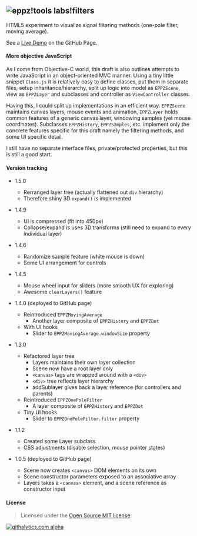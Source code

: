 ## ![eppz!tools](http://www.eppz.eu/beacons/eppz!.png) labs!filters

HTML5 <canvas> experiment to visualize signal filtering methods (one-pole filter, moving average).

See a [Live Demo](http://eppz.github.io/labs-filters/versions/current/) on the GitHub Page.

#### More objective JavaScript

As I come from Objective-C world, this draft is also outlines attempts to write JavaScript in an object-oriented MVC manner. Using a tiny little snippet `Class.js` it is relatively easy to define classes, put them in separate files, setup inharitance/hierarchy, split up logic into model as `EPPZScene`, view as `EPPZLayer` and subclasses and controller as `ViewController` classes.

Having this, I could split up implementations in an efficient way. `EPPZScene` maintains canvas layers, mouse events and animation, `EPPZLayer` holds common features of a generic canvas layer, windowing samples (yet mouse coordinates). Subclasses `EPPZHistory`, `EPPZSamples`, etc. implement only the concrete features specific for this draft namely the filtering methods, and some UI specific detail.

I still have no separate interface files, private/protected properties, but this is still a good start.

#### Version tracking

+ 1.5.0
    * Rerranged layer tree (actually flattened out `div` hierarchy)
    * Therefore shiny 3D `expand()` is implemented

+ 1.4.9
    * UI is compressed (fit into 450px)
    * Collapse/expand is uses 3D transforms (still need to expand to every individual layer)

+ 1.4.6
    * Randomize sample feature (white mouse is down)
    * Some UI arrangement for controls

+ 1.4.5
    * Mouse wheel input for sliders (more smooth UX for exploring)
    * Awesome `clearLayers()` feature

+ 1.4.0 (deployed to GitHub page)
    * Reintroduced `EPPZMovingAverage`
        * Another layer composite of `EPPZHistory` and `EPPZDot`
    * With UI hooks
        * Slider to `EPPZMovingAverage.windowSize` property

+ 1.3.0
    * Refactored layer tree
        * Layers maintains their own layer collection
        * Scene now have a root layer only
        * `<canvas>` tags are wrapped around with a `<div>`
        * `<div>` tree reflects layer hierarchy
        * addSublayer gives back a layer reference (for controllers and parents)
    * Reintroduced `EPPZOnePoleFilter`
        * A layer composite of `EPPZHistory` and `EPPZDot`
    * Tiny UI hooks
        * Slider to `EPPZOnePoleFilter.filter` property

+ 1.1.2
    * Created some Layer subclass
    * CSS adjustments (disable selection, mouse pointer states)

+ 1.0.5 (deployed to GitHub page)
    * Scene now creates `<canvas>` DOM elements on its own
    * Scene constructor parameters exposed to an associative array
    * Layers takes a `<canvas>` element, and a scene reference as constructor input

#### License

> Licensed under the [Open Source MIT license](http://en.wikipedia.org/wiki/MIT_License).

[![githalytics.com alpha](https://cruel-carlota.pagodabox.com/2873b2d81bd26e7c0d4ff1053f631cbb "githalytics.com")](http://githalytics.com/eppz/labs-filters)
